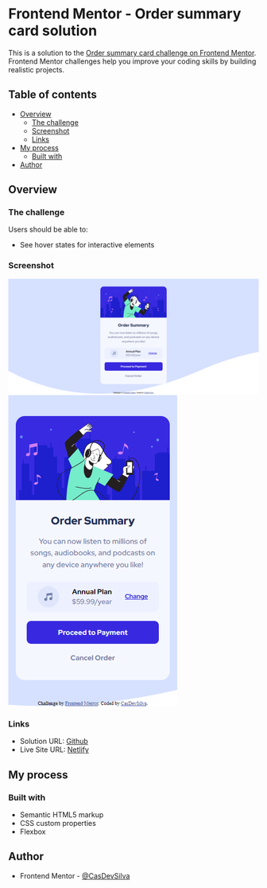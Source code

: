 # Frontend Mentor - Order summary card solution

This is a solution to the [Order summary card challenge on Frontend Mentor](https://www.frontendmentor.io/challenges/order-summary-component-QlPmajDUj). Frontend Mentor challenges help you improve your coding skills by building realistic projects.

## Table of contents

- [Overview](#overview)
  - [The challenge](#the-challenge)
  - [Screenshot](#screenshot)
  - [Links](#links)
- [My process](#my-process)
  - [Built with](#built-with)
- [Author](#author)

## Overview

### The challenge

Users should be able to:

- See hover states for interactive elements

### Screenshot

![Desktop Design](./design/dektop-design.png)
![Mobile Design](./design/mobile-design.png)

### Links

- Solution URL: [Github](https://github.com/CasDevSilva/Order-summary-card)
- Live Site URL: [Netlify](https://deft-meringue-0eaa3d.netlify.app/)

## My process

### Built with

- Semantic HTML5 markup
- CSS custom properties
- Flexbox

## Author

- Frontend Mentor - [@CasDevSilva](https://www.frontendmentor.io/profile/CasDevSilva)